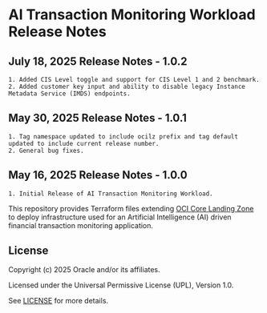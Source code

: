 # AI Transaction Monitoring Workload Release Notes

## July 18, 2025 Release Notes - 1.0.2
    1. Added CIS Level toggle and support for CIS Level 1 and 2 benchmark.
    2. Added customer key input and ability to disable legacy Instance Metadata Service (IMDS) endpoints.

## May 30, 2025 Release Notes - 1.0.1
    1. Tag namespace updated to include ocilz prefix and tag default updated to include current release number.
    2. General bug fixes.

## May 16, 2025 Release Notes - 1.0.0 
    1. Initial Release of AI Transaction Monitoring Workload.

This repository provides Terraform files extending [OCI Core Landing Zone][1] to deploy infrastructure used for an Artificial Intelligence (AI) driven financial transaction monitoring application.

## License

Copyright (c) 2025 Oracle and/or its affiliates.

Licensed under the Universal Permissive License (UPL), Version 1.0.

See [LICENSE](./LICENSE.txt) for more details.

[1]: https://github.com/oci-landing-zones/terraform-oci-core-landingzone
